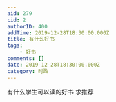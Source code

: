 ```yaml
---
aid: 279
cid: 2
authorID: 400
addTime: 2019-12-28T18:30:00.000Z
title: 有什么好书
tags:
    - 好书
comments: []
date: 2019-12-28T18:30:00.000Z
category: 时政
---
```


有什么学生可以读的好书 求推荐
